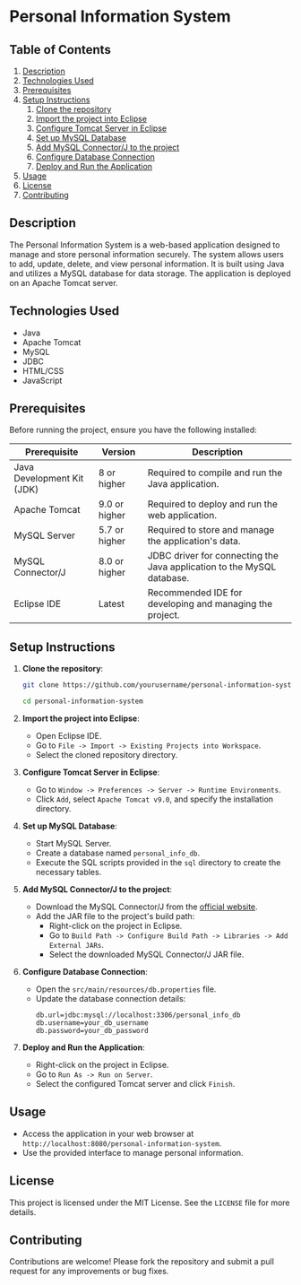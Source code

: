 # Personal Information System

## Table of Contents
1. [Description](#description)
2. [Technologies Used](#technologies-used)
3. [Prerequisites](#prerequisites)
4. [Setup Instructions](#setup-instructions)
    1. [Clone the repository](#clone-the-repository)
    2. [Import the project into Eclipse](#import-the-project-into-eclipse)
    3. [Configure Tomcat Server in Eclipse](#configure-tomcat-server-in-eclipse)
    4. [Set up MySQL Database](#set-up-mysql-database)
    5. [Add MySQL Connector/J to the project](#add-mysql-connectorj-to-the-project)
    6. [Configure Database Connection](#configure-database-connection)
    7. [Deploy and Run the Application](#deploy-and-run-the-application)
5. [Usage](#usage)
6. [License](#license)
7. [Contributing](#contributing)
<!--8. [Contact](#contact)-->

## Description
The Personal Information System is a web-based application designed to manage and store personal information securely. The system allows users to add, update, delete, and view personal information. It is built using Java and utilizes a MySQL database for data storage. The application is deployed on an Apache Tomcat server.

## Technologies Used
- Java
- Apache Tomcat
- MySQL
- JDBC
- HTML/CSS
- JavaScript

## Prerequisites
Before running the project, ensure you have the following installed:

| Prerequisite       | Version       | Description                                                                 |
|--------------------|---------------|-----------------------------------------------------------------------------|
| Java Development Kit (JDK) | 8 or higher   | Required to compile and run the Java application.                           |
| Apache Tomcat      | 9.0 or higher | Required to deploy and run the web application.                             |
| MySQL Server       | 5.7 or higher | Required to store and manage the application's data.                        |
| MySQL Connector/J  | 8.0 or higher | JDBC driver for connecting the Java application to the MySQL database.      |
| Eclipse IDE        | Latest        | Recommended IDE for developing and managing the project.                    |

## Setup Instructions
1. **Clone the repository**:
    ```sh
    git clone https://github.com/yourusername/personal-information-system.git
    
    cd personal-information-system
    ```

2. **Import the project into Eclipse**:
    - Open Eclipse IDE.
    - Go to `File -> Import -> Existing Projects into Workspace`.
    - Select the cloned repository directory.

3. **Configure Tomcat Server in Eclipse**:
    - Go to `Window -> Preferences -> Server -> Runtime Environments`.
    - Click `Add`, select `Apache Tomcat v9.0`, and specify the installation directory.

4. **Set up MySQL Database**:
    - Start MySQL Server.
    - Create a database named `personal_info_db`.
    - Execute the SQL scripts provided in the `sql` directory to create the necessary tables.

5. **Add MySQL Connector/J to the project**:
    - Download the MySQL Connector/J from the [official website](https://dev.mysql.com/downloads/connector/j/).
    - Add the JAR file to the project's build path:
        - Right-click on the project in Eclipse.
        - Go to `Build Path -> Configure Build Path -> Libraries -> Add External JARs`.
        - Select the downloaded MySQL Connector/J JAR file.

6. **Configure Database Connection**:
    - Open the `src/main/resources/db.properties` file.
    - Update the database connection details:
        ```properties
        db.url=jdbc:mysql://localhost:3306/personal_info_db
        db.username=your_db_username
        db.password=your_db_password
        ```

7. **Deploy and Run the Application**:
    - Right-click on the project in Eclipse.
    - Go to `Run As -> Run on Server`.
    - Select the configured Tomcat server and click `Finish`.

## Usage
- Access the application in your web browser at `http://localhost:8080/personal-information-system`.
- Use the provided interface to manage personal information.

## License
This project is licensed under the MIT License. See the `LICENSE` file for more details.

## Contributing
Contributions are welcome! Please fork the repository and submit a pull request for any improvements or bug fixes.

<!--
## Contact
For any questions or support, please contact [yourname@domain.com](mailto:yourname@domain.com). -->
